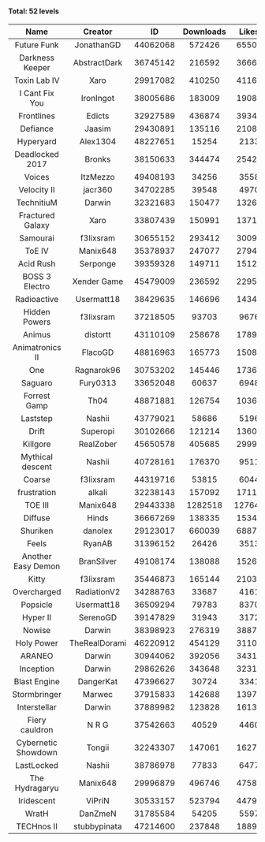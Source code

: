 #### Total: 52 levels

| Name | Creator | ID | Downloads | Likes |
|:---:|:---:|:---:|:---:|:---:|
| Future Funk | JonathanGD | 44062068 | 572426 | 65502
| Darkness Keeper | AbstractDark | 36745142 | 216592 | 36667
| Toxin Lab IV | Xaro | 29917082 | 410250 | 41169
| I Cant Fix You | IronIngot | 38005686 | 183009 | 19081
| Frontlines | Edicts | 32927589 | 436874 | 39341
| Defiance | Jaasim | 29430891 | 135116 | 21086
| Hyperyard | Alex1304 | 48227651 | 15254 | 2133
| Deadlocked 2017 | Bronks | 38150633 | 344474 | 25422
| Voices | ItzMezzo | 49408193 | 34256 | 3558
| Velocity II | jacr360 | 34702285 | 39548 | 4970
| TechnitiuM | Darwin | 32321683 | 150477 | 13267
| Fractured Galaxy  | Xaro | 33807439 | 150991 | 13719
| Samourai | f3lixsram | 30655152 | 293412 | 30093
| ToE IV  | Manix648 | 35378937 | 247077 | 27949
| Acid Rush | Serponge | 39359328 | 149711 | 15126
| BOSS 3 Electro | Xender Game | 45479009 | 236592 | 22956
| Radioactive | Usermatt18 | 38429635 | 146696 | 14349
| Hidden Powers | f3lixsram | 37218505 | 93703 | 9676
| Animus | distortt | 43110109 | 258678 | 17893
| Animatronics II | FlacoGD | 48816963 | 165773 | 15088
| One | Ragnarok96 | 30753202 | 145446 | 17369
| Saguaro | Fury0313 | 33652048 | 60637 | 6948
| Forrest Gamp | Th04 | 48871881 | 126754 | 10361
| Laststep | Nashii | 43779021 | 58686 | 5196
| Drift | Superopi | 30102666 | 121214 | 13601
| Killgore | RealZober | 45650578 | 405685 | 29998
| Mythical descent | Nashii | 40728161 | 176370 | 9511
| Coarse | f3lixsram | 44319716 | 53815 | 6044
| frustration | alkali | 32238143 | 157092 | 17113
| TOE III | Manix648 | 29443338 | 1282518 | 127647
| Diffuse | Hinds | 36667269 | 138335 | 15345
| Shuriken | danolex | 29123017 | 660039 | 68877
| Feels | RyanAB | 31396152 | 26426 | 3513
| Another Easy Demon | BranSilver | 49108174 | 138088 | 15269
| Kitty | f3lixsram | 35446873 | 165144 | 21030
| Overcharged | RadiationV2 | 34288763 | 33687 | 4161
| Popsicle | Usermatt18 | 36509294 | 79783 | 8370
| Hyper II | SerenoGD | 39147829 | 31943 | 3172
| Nowise | Darwin | 38398923 | 276319 | 38870
| Holy Power | TheRealDorami | 46220912 | 454129 | 31101
| ARANEO | Darwin | 30944062 | 392056 | 34315
| Inception | Darwin | 29862626 | 343648 | 32310
| Blast Engine | DangerKat | 47396627 | 30724 | 3341
| Stormbringer | Marwec | 37915833 | 142688 | 13976
| Interstellar | Darwin | 37889982 | 123828 | 16136
| Fiery cauldron | N R G | 37542663 | 40529 | 4460
| Cybernetic Showdown  | Tongii | 32243307 | 147061 | 16278
| LastLocked | Nashii | 38786978 | 77833 | 6477
| The Hydragaryu | Manix648 | 29996879 | 496746 | 47582
| Iridescent | ViPriN | 30533157 | 523794 | 44794
| WratH | DanZmeN | 31785584 | 54205 | 5597
| TECHnos II | stubbypinata | 47214600 | 237848 | 18896
